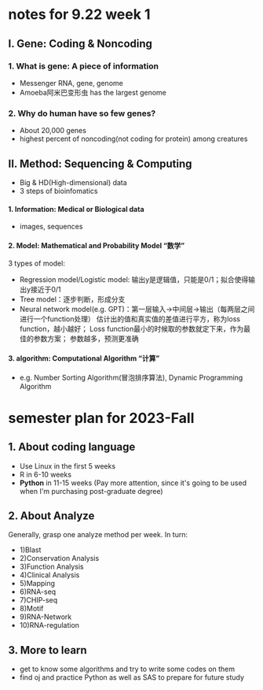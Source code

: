 # notes for 9.22 week 1
## I. Gene: Coding & Noncoding
### 1. What is gene: A piece of information
- Messenger RNA, gene, genome
- Amoeba阿米巴变形虫 has the largest genome
### 2. Why do human have so few genes?
- About 20,000 genes
- highest percent of noncoding(not coding for protein) among creatures
## II. Method: Sequencing & Computing
- Big & HD(High-dimensional) data
- 3 steps of bioinfomatics
#### 1. Information: Medical or Biological data
- images, sequences
#### 2. Model: Mathematical and Probability Model “数学”
 3 types of model:
- Regression model/Logistic model: 输出y是逻辑值，只能是0/1；拟合使得输出y接近于0/1
- Tree model：逐步判断，形成分支
- Neural network model(e.g. GPT)：第一层输入->中间层->输出（每两层之间进行一个function处理）
      估计出的值和真实值的差值进行平方，称为loss function，越小越好；
      Loss function最小的时候取的参数就定下来，作为最佳的参数方案；
      参数越多，预测更准确
#### 3. algorithm: Computational Algorithm “计算”
- e.g. Number Sorting Algorithm(冒泡排序算法), Dynamic Programming Algorithm

# semester plan for 2023-Fall
## 1. About coding language
- Use Linux in the first 5 weeks
- R in 6-10 weeks
- **Python** in 11-15 weeks (Pay more attention, since it's going to be used when I'm purchasing post-graduate degree)

## 2. About Analyze
 Generally, grasp one analyze method per week.
 In turn:
 - 1)Blast
 - 2)Conservation Analysis
 - 3)Function Analysis
 - 4)Clinical Analysis
 - 5)Mapping
 - 6)RNA-seq
 - 7)CHIP-seq
 - 8)Motif
 - 9)RNA-Network
 - 10)RNA-regulation

## 3. More to learn
- get to know some algorithms and try to write some codes on them
- find oj and practice Python as well as SAS to prepare for future study
